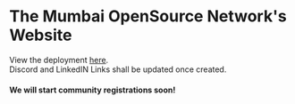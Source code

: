 # The Mumbai OpenSource Network's Website

View the deployment [here](https://the-mumbai-opensource-network.github.io/TMON-Website/). <br />
Discord and LinkedIN Links shall be updated once created.

#### We will start community registrations soon!
